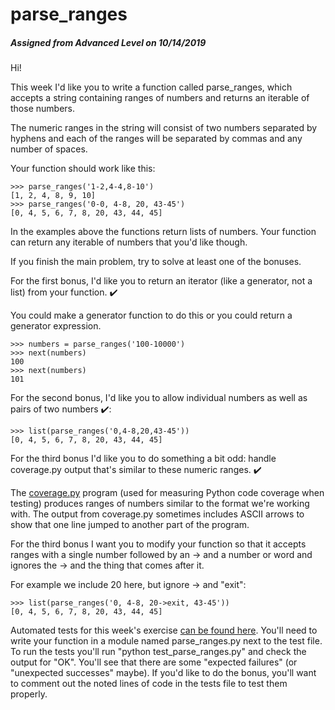 # parse_ranges
##### Assigned from Advanced Level on 10/14/2019

Hi!

This week I'd like you to write a function called parse_ranges, which accepts a string containing ranges of numbers and returns an iterable of those numbers.

The numeric ranges in the string will consist of two numbers separated by hyphens and each of the ranges will be separated by commas and any number of spaces.

Your function should work like this:

    >>> parse_ranges('1-2,4-4,8-10')
    [1, 2, 4, 8, 9, 10]
    >>> parse_ranges('0-0, 4-8, 20, 43-45')
    [0, 4, 5, 6, 7, 8, 20, 43, 44, 45]

In the examples above the functions return lists of numbers. Your function can return any iterable of numbers that you'd like though.

If you finish the main problem, try to solve at least one of the bonuses.

For the first bonus, I'd like you to return an iterator (like a generator, not a list) from your function. ✔️

You could make a generator function to do this or you could return a generator expression.

    >>> numbers = parse_ranges('100-10000')
    >>> next(numbers)
    100
    >>> next(numbers)
    101

For the second bonus, I'd like you to allow individual numbers as well as pairs of two numbers ✔️:

    >>> list(parse_ranges('0,4-8,20,43-45'))
    [0, 4, 5, 6, 7, 8, 20, 43, 44, 45]

For the third bonus I'd like you to do something a bit odd: handle coverage.py output that's similar to these numeric ranges. ✔️

The [coverage.py](https://coverage.readthedocs.io) program (used for measuring Python code coverage when testing) produces ranges of numbers similar to the format we're working with. The output from coverage.py sometimes includes ASCII arrows to show that one line jumped to another part of the program.

For the third bonus I want you to modify your function so that it accepts ranges with a single number followed by an -> and a number or word and ignores the -> and the thing that comes after it.

For example we include 20 here, but ignore -> and "exit":

    >>> list(parse_ranges('0, 4-8, 20->exit, 43-45'))
    [0, 4, 5, 6, 7, 8, 20, 43, 44, 45]

Automated tests for this week's exercise [can be found here](https://www.pythonmorsels.com/exercises/008c3f7419944ed781eb4924483bff35/tests/). You'll need to write your function in a module named parse_ranges.py next to the test file. To run the tests you'll run "python test_parse_ranges.py" and check the output for "OK". You'll see that there are some "expected failures" (or "unexpected successes" maybe). If you'd like to do the bonus, you'll want to comment out the noted lines of code in the tests file to test them properly.